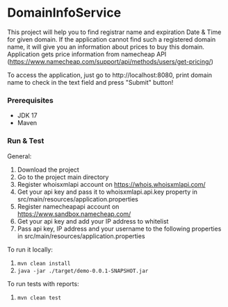 # DomainInfoService

This project will help you to find registrar name and expiration Date & Time for given domain. If the application cannot find such a registered domain name, it will give you an information about prices to buy this domain.
Application gets price information from namecheap API (https://www.namecheap.com/support/api/methods/users/get-pricing/)

To access the application, just go to http://localhost:8080, print domain name to check in the text field and press "Submit" button!

### Prerequisites
- JDK 17
- Maven

### Run & Test
General:
1. Download the project
2. Go to the project main directory
3. Register whoisxmlapi account on https://whois.whoisxmlapi.com/
4. Get your api key and pass it to whoisxmlapi.api.key property in src/main/resources/application.properties
5. Register namecheapapi account on https://www.sandbox.namecheap.com/
6. Get your api key and add your IP address to whitelist
7. Pass api key, IP address and your username to the following properties in src/main/resources/application.properties

To run it locally:
1. `mvn clean install`
2. `java -jar ./target/demo-0.0.1-SNAPSHOT.jar`

To run tests with reports:
1. `mvn clean test`
